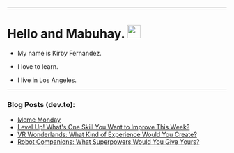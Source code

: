 
<img src="https://komarev.com/ghpvc/?username=kirbygit&style=flat-square&color=blue" alt=""/>

---
<h1>
  Hello and Mabuhay.
  <img src="https://media.giphy.com/media/hvRJCLFzcasrR4ia7z/giphy.gif" width="30px"/>
</h1>

- My name is Kirby Fernandez.

- I love to learn.

- I live in Los Angeles.

---

### Blog Posts (dev.to):
<!-- BLOG-POST-LIST:START -->
- [Meme Monday](https://dev.to/ben/meme-monday-2af4)
- [Level Up! What&#39;s One Skill You Want to Improve This Week?](https://dev.to/codenewbieteam/level-up-whats-one-skill-you-want-to-improve-this-week-1lnp)
- [VR Wonderlands: What Kind of Experience Would You Create?](https://dev.to/codenewbieteam/vr-wonderlands-what-kind-of-experience-would-you-create-4309)
- [Robot Companions: What Superpowers Would You Give Yours?](https://dev.to/codenewbieteam/robot-companions-what-superpowers-would-you-give-yours-2921)
<!-- BLOG-POST-LIST:END -->
